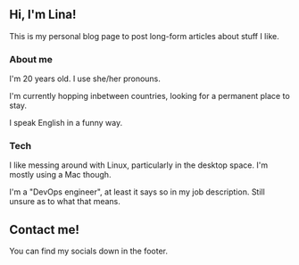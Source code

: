 ## Hi, I'm Lina!

This is my personal blog page to post long-form articles about stuff I like.

### About me

I'm 20 years old. I use she/her pronouns.

I'm currently hopping inbetween countries, looking for a permanent place to stay.

I speak English in a funny way.

### Tech

I like messing around with Linux, particularly in the desktop space. I'm mostly using a Mac though.

I'm a "DevOps engineer", at least it says so in my job description. Still unsure as to what that means.

## Contact me!

You can find my socials down in the footer.

